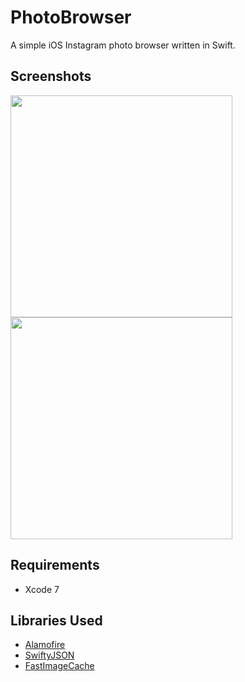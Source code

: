 PhotoBrowser
============

A simple iOS Instagram photo browser written in Swift.

## Screenshots

<img src="https://raw.githubusercontent.com/MoZhouqi/PhotoBrowser/master/assets/login.png" width="355"/>
<img src="https://raw.githubusercontent.com/MoZhouqi/PhotoBrowser/master/assets/gallary.png" width="355"/>

## Requirements

- Xcode 7

## Libraries Used

- [Alamofire](https://github.com/Alamofire/Alamofire)
- [SwiftyJSON](https://github.com/SwiftyJSON/SwiftyJSON)
- [FastImageCache](https://github.com/path/FastImageCache)




